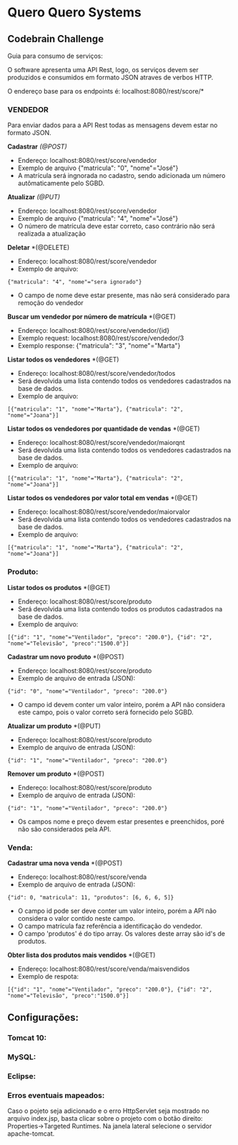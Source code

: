 # Quero Quero Systems
## Codebrain Challenge

Guia para consumo de serviços:

O software apresenta uma API Rest, logo, os serviços devem ser produzidos e consumidos em formato JSON atraves de verbos HTTP.

O endereço base para os endpoints é: localhost:8080/rest/score/*

### VENDEDOR
Para enviar dados para a API Rest todas as mensagens devem estar no formato JSON.

**Cadastrar** *(@POST)*
- Endereço: localhost:8080/rest/score/vendedor
- Exemplo de arquivo {"matricula": "0", "nome"="José"}
- A matrícula será ingnorada no cadastro, sendo adicionada um número autômaticamente pelo SGBD.

**Atualizar** *(@PUT)*
- Endereço: localhost:8080/rest/score/vendedor
- Exemplo de arquivo {"matricula": "4", "nome"="José"}
- O número de matrícula deve estar correto, caso contrário não será realizada a atualização

**Deletar** *(@DELETE)
- Endereço: localhost:8080/rest/score/vendedor
- Exemplo de arquivo: 
```
{"matricula": "4", "nome"="sera ignorado"}
```
- O campo de nome deve estar presente, mas não será considerado para remoção do vendedor 

**Buscar um vendedor por número de matrícula** *(@GET)
- Endereço: localhost:8080/rest/score/vendedor/{id}
- Exemplo request: localhost:8080/rest/score/vendedor/3
- Exemplo response: {"matricula": "3", "nome"="Marta"}

**Listar todos os vendedores** *(@GET)
- Endereço: localhost:8080/rest/score/vendedor/todos
- Será devolvida uma lista contendo todos os vendedores cadastrados na base de dados.
- Exemplo de arquivo: 
```
[{"matricula": "1", "nome"="Marta"}, {"matricula": "2", "nome"="Joana"}]
```

**Listar todos os vendedores por quantidade de vendas** *(@GET)
- Endereço: localhost:8080/rest/score/vendedor/maiorqnt
- Será devolvida uma lista contendo todos os vendedores cadastrados na base de dados.
- Exemplo de arquivo: 
```
[{"matricula": "1", "nome"="Marta"}, {"matricula": "2", "nome"="Joana"}]
```

**Listar todos os vendedores por valor total em vendas** *(@GET)
- Endereço: localhost:8080/rest/score/vendedor/maiorvalor
- Será devolvida uma lista contendo todos os vendedores cadastrados na base de dados.
- Exemplo de arquivo:
```
[{"matricula": "1", "nome"="Marta"}, {"matricula": "2", "nome"="Joana"}]
```

### Produto:

**Listar todos os produtos** *(@GET)
- Endereço: localhost:8080/rest/score/produto
- Será devolvida uma lista contendo todos os produtos cadastrados na base de dados.
- Exemplo de arquivo:
```
[{"id": "1", "nome"="Ventilador", "preco": "200.0"}, {"id": "2", "nome"="Televisão", "preco":"1500.0"}]
```

**Cadastrar um novo produto** *(@POST)
- Endereço: localhost:8080/rest/score/produto
- Exemplo de arquivo de entrada (JSON):
```
{"id": "0", "nome"="Ventilador", "preco": "200.0"}
```
- O campo id devem conter um valor inteiro, porém a API não considera este campo, pois o valor correto será fornecido pelo SGBD.

**Atualizar um produto** *(@PUT)
- Endereço: localhost:8080/rest/score/produto
- Exemplo de arquivo de entrada (JSON):
```
{"id": "1", "nome"="Ventilador", "preco": "200.0"}
```

**Remover um produto** *(@POST)
- Endereço: localhost:8080/rest/score/produto
- Exemplo de arquivo de entrada (JSON):
```
{"id": "1", "nome"="Ventilador", "preco": "200.0"}
```
- Os campos nome e preço devem estar presentes e preenchidos, poré não são considerados pela API.

### Venda:

**Cadastrar uma nova venda** *(@POST)
- Endereço: localhost:8080/rest/score/venda
- Exemplo de arquivo de entrada (JSON):
```
{"id": 0, "matricula": 11, "produtos": [6, 6, 6, 5]}
```
- O campo id pode ser deve conter um valor inteiro, porém a API não considera o valor contido neste campo.
- O campo matrícula faz referência a identificação do vendedor.
- O campo 'produtos' é do tipo array. Os valores deste array são id's de produtos.

**Obter lista dos produtos mais vendidos** *(@GET)
- Endereço: localhost:8080/rest/score/venda/maisvendidos
- Exemplo de respota:
```
[{"id": "1", "nome"="Ventilador", "preco": "200.0"}, {"id": "2", "nome"="Televisão", "preco":"1500.0"}]
```

## Configurações:

### Tomcat 10:

### MySQL:

### Eclipse:





### Erros eventuais mapeados:

Caso o pojeto seja adicionado e o erro HttpServlet seja mostrado no arquivo index.jsp, basta clicar sobre o projeto com o botão direito: Properties->Targeted Runtimes. Na janela lateral selecione o servidor apache-tomcat.

